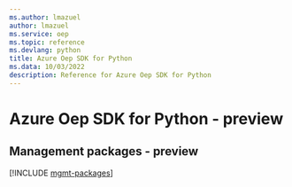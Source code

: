 ```yaml
---
ms.author: lmazuel
author: lmazuel
ms.service: oep
ms.topic: reference
ms.devlang: python
title: Azure Oep SDK for Python
ms.data: 10/03/2022
description: Reference for Azure Oep SDK for Python
---
```

# Azure Oep SDK for Python - preview

## Management packages - preview
[!INCLUDE [mgmt-packages](oep-mgmt-index.md)]